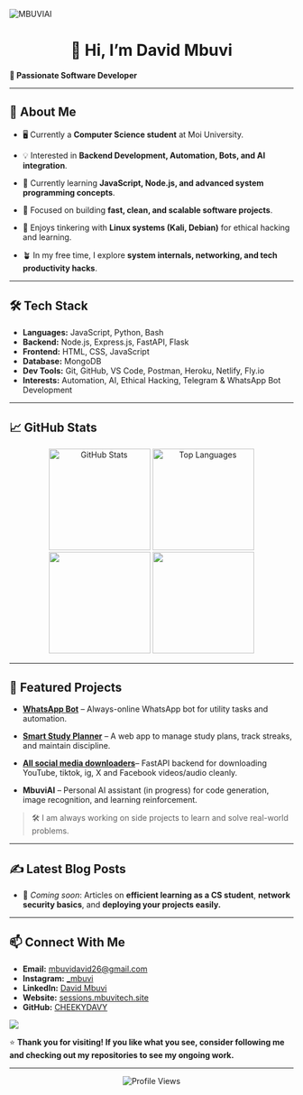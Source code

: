 ![MBUVIAI](https://cardivo-beta.vercel.app/api?name=Mbuvi%20Tech&description=Hi,%20Welcome%20To%20My%20Profile%20&image=https://i.ibb.co/Dff6tPsP/Img2url-bot.jpg&backgroundColor=%23718aa1&&fontColor=%23232329&iconColor=%23232329&instagram=_mbuvi&github=cheekydavy&linkedin=david-mbuvi-623405290&pattern=topography&colorPattern=%23eaeaea&opacity=0.2&site=https://sessions.mbuvitech.site)

<p align="center">
  <h1 align="center">👋 Hi, I’m David Mbuvi</h1>
  <b>🧩 Passionate Software Developer</b>
</p>

---

## 🌱 About Me
- 🖥️ Currently a **Computer Science student** at Moi University.

- 💡 Interested in **Backend Development, Automation, Bots, and AI integration**.

- 🌱 Currently learning **JavaScript, Node.js, and advanced system programming concepts**.

- 🎯 Focused on building **fast, clean, and scalable software projects**.

- 🐧 Enjoys tinkering with **Linux systems (Kali, Debian)** for ethical hacking and learning.

- 🪴 In my free time, I explore **system internals, networking, and tech productivity hacks**.

---

## 🛠️ Tech Stack
- **Languages:** JavaScript, Python, Bash
- **Backend:** Node.js, Express.js, FastAPI, Flask
- **Frontend:** HTML, CSS, JavaScript
- **Database:** MongoDB
- **Dev Tools:** Git, GitHub, VS Code, Postman, Heroku, Netlify, Fly.io
- **Interests:** Automation, AI, Ethical Hacking, Telegram & WhatsApp Bot Development

---

## 📈 GitHub Stats

<div align="center">
<img height="180em" src="https://github-readme-stats.vercel.app/api?username=CHEEKYDAVY&show_icons=true&theme=dark&hide_border=true" alt="GitHub Stats" />
<img height="180em" src="https://github-readme-stats.vercel.app/api/top-langs/?username=CHEEKYDAVY&layout=compact&theme=dark&hide_border=true" alt="Top Languages" />
</div>

<div align="center">
<img height="180em" src="http://github-profile-summary-cards.vercel.app/api/cards/most-commit-language?username=CHEEKYDAVY&theme=dark" />
<img height="180em" src="http://github-profile-summary-cards.vercel.app/api/cards/repos-per-language?username=CHEEKYDAVY&theme=dark" />
</div>

---

## 🚀 Featured Projects
- [**WhatsApp Bot**](sessions.mbuvitech.site) – Always-online WhatsApp bot for utility tasks and automation.

- [**Smart Study Planner**](https://smartstudy.fly.dev) – A web app to manage study plans, track streaks, and maintain discipline.

- [**All social media downloaders**](downloaders.mbuvitech.site)–  FastAPI backend for downloading YouTube, tiktok, ig, X and Facebook videos/audio cleanly.

- **MbuviAI** – Personal AI assistant (in progress) for code generation, image recognition, and learning reinforcement.

> 🛠️ I am always working on side projects to learn and solve real-world problems.

---

## ✍️ Latest Blog Posts

- 📘 *Coming soon*: Articles on **efficient learning as a CS student**, **network security basics**, and **deploying your projects easily.**

---

## 📫 Connect With Me

- **Email:** [mbuvidavid26@gmail.com](mailto:mbuvidavid26@gmail.com)
- **Instagram:** [\_mbuvi](https://www.instagram.com/_mbuvi)
- **LinkedIn:** [David Mbuvi](https://www.linkedin.com/in/david-mbuvi-623405290/)
- **Website:** [sessions.mbuvitech.site](https://sessions.mbuvitech.site)
- **GitHub:** [CHEEKYDAVY](https://github.com/CHEEKYDAVY)



<img src="https://user-images.githubusercontent.com/73097560/115834477-dbab4500-a447-11eb-908a-139a6edaec5c.gif" align="center"/>



⭐ **Thank you for visiting! If you like what you see, consider following me and checking out my repositories to see my ongoing work.**

---
<p align="center">
  <img src="https://komarev.com/ghpvc/?username=CHEEKYDAVY&style=flat-square&color=blue" alt="Profile Views" />
</p>